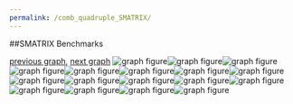 ```yaml
---
permalink: /comb_quadruple_SMATRIX/
---
```


##SMATRIX Benchmarks

[previous graph](../comb_quadruple_ROD/), [next graph](../comb_quadruple_SORTD/)
![graph figure](./images/quadruple/SMATRIX/SMATRIX-AVL_box.png)![graph figure](./images/quadruple/SMATRIX/SMATRIX-A_box.png)![graph figure](./images/quadruple/SMATRIX/SMATRIX-CYPHERD_box.png)![graph figure](./images/quadruple/SMATRIX/SMATRIX-EGG_box.png)![graph figure](./images/quadruple/SMATRIX/SMATRIX-FACE_box.png)![graph figure](./images/quadruple/SMATRIX/SMATRIX-FLOYD_box.png)![graph figure](./images/quadruple/SMATRIX/SMATRIX-F_box.png)![graph figure](./images/quadruple/SMATRIX/SMATRIX-H_box.png)![graph figure](./images/quadruple/SMATRIX/SMATRIX-JSOND_box.png)![graph figure](./images/quadruple/SMATRIX/SMATRIX-K_box.png)![graph figure](./images/quadruple/SMATRIX/SMATRIX-O_box.png)![graph figure](./images/quadruple/SMATRIX/SMATRIX-PDFD_box.png)![graph figure](./images/quadruple/SMATRIX/SMATRIX-RB_box.png)![graph figure](./images/quadruple/SMATRIX/SMATRIX-ROD_box.png)![graph figure](./images/quadruple/SMATRIX/SMATRIX-SMATRIX_box.png)![graph figure](./images/quadruple/SMATRIX/SMATRIX-SORTD_box.png)![graph figure](./images/quadruple/SMATRIX/SMATRIX-ZB_box.png)